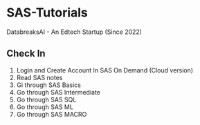 # SAS-Tutorials
DatabreaksAI - An Edtech Startup 
(Since 2022)

## Check In
1. Login and Create Account In SAS On Demand (Cloud version)
2. Read SAS notes
3. Gi through SAS Basics
4. Go through SAS Intermediate
5. Go through SAS SQL
6. Go through SAS ML
7. Go through SAS MACRO
